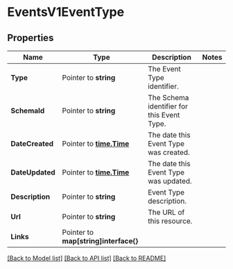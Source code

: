 # EventsV1EventType

## Properties

Name | Type | Description | Notes
------------ | ------------- | ------------- | -------------
**Type** | Pointer to **string** | The Event Type identifier. |
**SchemaId** | Pointer to **string** | The Schema identifier for this Event Type. |
**DateCreated** | Pointer to [**time.Time**](time.Time.md) | The date this Event Type was created. |
**DateUpdated** | Pointer to [**time.Time**](time.Time.md) | The date this Event Type was updated. |
**Description** | Pointer to **string** | Event Type description. |
**Url** | Pointer to **string** | The URL of this resource. |
**Links** | Pointer to **map[string]interface{}** |  |

[[Back to Model list]](../README.md#documentation-for-models) [[Back to API list]](../README.md#documentation-for-api-endpoints) [[Back to README]](../README.md)


